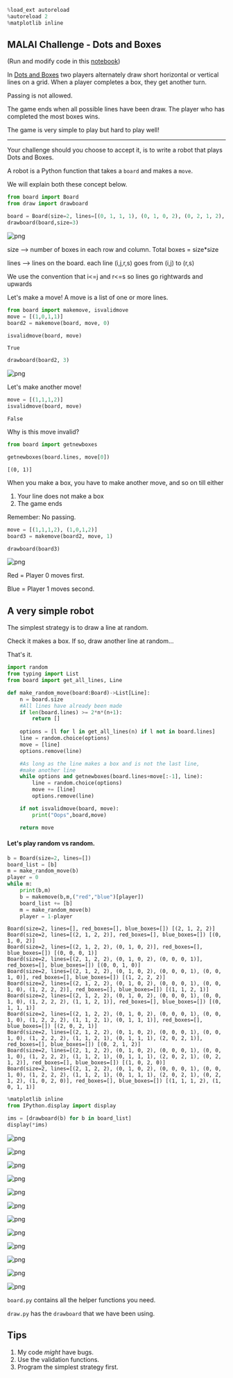 ```python
%load_ext autoreload
%autoreload 2
%matplotlib inline
```

## MALAI Challenge - Dots and Boxes

(Run and modify code in this [notebook](Readme.ipynb))

In [Dots and Boxes](https://en.wikipedia.org/wiki/Dots_and_boxes) two players alternately draw short horizontal or vertical lines on a grid.
When a player completes a box, they get another turn. 

Passing is not allowed.

The game ends when all possible lines have been draw. The player who has completed
the most boxes wins.

The game is very simple to play but hard to play well!

---------

Your challenge should you choose to accept it, is to write a robot that plays Dots and Boxes.

A robot is a Python function that takes a `board` and makes a `move`.

We will explain both these concept below. 


```python
from board import Board
from draw import drawboard
```


```python
board = Board(size=2, lines=[(0, 1, 1, 1), (0, 1, 0, 2), (0, 2, 1, 2), (1, 2, 2, 2)], red_boxes=[], blue_boxes=[])
drawboard(board,size=3)
```




    
![png](Readme_files/Readme_4_0.png)
    



size  --> number of boxes in each row and column. Total boxes = size*size

lines --> lines on the board. each line (i,j,r,s) goes from (i,j) to (r,s)

We use the convention that i<=j and r<=s so lines go rightwards and upwards

Let's make a move! A move is a list of one or more lines.


```python
from board import makemove, isvalidmove
move = [(1,0,1,1)]
board2 = makemove(board, move, 0)
```


```python
isvalidmove(board, move)
```




    True




```python
drawboard(board2, 3)
```




    
![png](Readme_files/Readme_9_0.png)
    



Let's make another move!


```python
move = [(1,1,1,2)]
isvalidmove(board, move)
```




    False



Why is this move invalid?


```python
from board import getnewboxes

getnewboxes(board.lines, move[0])
```




    [(0, 1)]



When you make a box, you have to make another move, and so on till either 

1. Your line does not make a box
2. The game ends

Remember: No passing.


```python
move = [(1,1,1,2), (1,0,1,2)]
board3 = makemove(board2, move, 1)
```


```python
drawboard(board3)
```




    
![png](Readme_files/Readme_16_0.png)
    



Red = Player 0 moves first.

Blue = Player 1 moves second.

## A very simple robot

The simplest strategy is to draw a line at random.

Check it makes a box. If so, draw another line at random...

That's it.


```python
import random
from typing import List
from board import get_all_lines, Line

def make_random_move(board:Board)->List[Line]:
    n = board.size
    #All lines have already been made
    if len(board.lines) >= 2*n*(n+1):
        return []
    
    options = [l for l in get_all_lines(n) if l not in board.lines]
    line = random.choice(options)
    move = [line]
    options.remove(line)

    #As long as the line makes a box and is not the last line,
    #make another line
    while options and getnewboxes(board.lines+move[:-1], line):
        line = random.choice(options)
        move += [line]
        options.remove(line)

    if not isvalidmove(board, move):
        print("Oops",board,move)

    return move
```

#### Let's play random vs random. 


```python
b = Board(size=2, lines=[])
board_list = [b]
m = make_random_move(b)
player = 0
while m:
    print(b,m)
    b = makemove(b,m,("red","blue")[player])
    board_list += [b]
    m = make_random_move(b)
    player = 1-player
```

    Board(size=2, lines=[], red_boxes=[], blue_boxes=[]) [(2, 1, 2, 2)]
    Board(size=2, lines=[(2, 1, 2, 2)], red_boxes=[], blue_boxes=[]) [(0, 1, 0, 2)]
    Board(size=2, lines=[(2, 1, 2, 2), (0, 1, 0, 2)], red_boxes=[], blue_boxes=[]) [(0, 0, 0, 1)]
    Board(size=2, lines=[(2, 1, 2, 2), (0, 1, 0, 2), (0, 0, 0, 1)], red_boxes=[], blue_boxes=[]) [(0, 0, 1, 0)]
    Board(size=2, lines=[(2, 1, 2, 2), (0, 1, 0, 2), (0, 0, 0, 1), (0, 0, 1, 0)], red_boxes=[], blue_boxes=[]) [(1, 2, 2, 2)]
    Board(size=2, lines=[(2, 1, 2, 2), (0, 1, 0, 2), (0, 0, 0, 1), (0, 0, 1, 0), (1, 2, 2, 2)], red_boxes=[], blue_boxes=[]) [(1, 1, 2, 1)]
    Board(size=2, lines=[(2, 1, 2, 2), (0, 1, 0, 2), (0, 0, 0, 1), (0, 0, 1, 0), (1, 2, 2, 2), (1, 1, 2, 1)], red_boxes=[], blue_boxes=[]) [(0, 1, 1, 1)]
    Board(size=2, lines=[(2, 1, 2, 2), (0, 1, 0, 2), (0, 0, 0, 1), (0, 0, 1, 0), (1, 2, 2, 2), (1, 1, 2, 1), (0, 1, 1, 1)], red_boxes=[], blue_boxes=[]) [(2, 0, 2, 1)]
    Board(size=2, lines=[(2, 1, 2, 2), (0, 1, 0, 2), (0, 0, 0, 1), (0, 0, 1, 0), (1, 2, 2, 2), (1, 1, 2, 1), (0, 1, 1, 1), (2, 0, 2, 1)], red_boxes=[], blue_boxes=[]) [(0, 2, 1, 2)]
    Board(size=2, lines=[(2, 1, 2, 2), (0, 1, 0, 2), (0, 0, 0, 1), (0, 0, 1, 0), (1, 2, 2, 2), (1, 1, 2, 1), (0, 1, 1, 1), (2, 0, 2, 1), (0, 2, 1, 2)], red_boxes=[], blue_boxes=[]) [(1, 0, 2, 0)]
    Board(size=2, lines=[(2, 1, 2, 2), (0, 1, 0, 2), (0, 0, 0, 1), (0, 0, 1, 0), (1, 2, 2, 2), (1, 1, 2, 1), (0, 1, 1, 1), (2, 0, 2, 1), (0, 2, 1, 2), (1, 0, 2, 0)], red_boxes=[], blue_boxes=[]) [(1, 1, 1, 2), (1, 0, 1, 1)]



```python
%matplotlib inline
from IPython.display import display

ims = [drawboard(b) for b in board_list]
display(*ims)
```


    
![png](Readme_files/Readme_23_0.png)
    



    
![png](Readme_files/Readme_23_1.png)
    



    
![png](Readme_files/Readme_23_2.png)
    



    
![png](Readme_files/Readme_23_3.png)
    



    
![png](Readme_files/Readme_23_4.png)
    



    
![png](Readme_files/Readme_23_5.png)
    



    
![png](Readme_files/Readme_23_6.png)
    



    
![png](Readme_files/Readme_23_7.png)
    



    
![png](Readme_files/Readme_23_8.png)
    



    
![png](Readme_files/Readme_23_9.png)
    



    
![png](Readme_files/Readme_23_10.png)
    



    
![png](Readme_files/Readme_23_11.png)
    


`board.py` contains all the helper functions you need.

`draw.py` has the `drawboard` that we have been using.

## Tips

1. My code *might* have bugs.
2. Use the validation functions. 
3. Program the simplest strategy first. 
